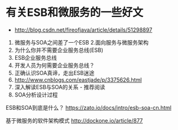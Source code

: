 # 有关ESB和微服务的一些好文
* http://blog.csdn.net/fireofjava/article/details/51298897
1. 微服务与SOA之间差了一个ESB
2.面向服务与微服务架构 
3. 为什么你并不需要企业服务总线(ESB)
4. ESB企业服务总线
5. 开发人员为何需要企业服务总线？
6. 正确认识SOA真谛，走出ESB迷途
7. http://www.cnblogs.com/eastjade/p/3375626.html
8. 深入解读ESB与SOA的关系 - 推荐阅读
9. SOA分析设计过程

ESB和SOA到底是什么？
https://zato.io/docs/intro/esb-soa-cn.html

基于微服务的软件架构模式
http://dockone.io/article/877
